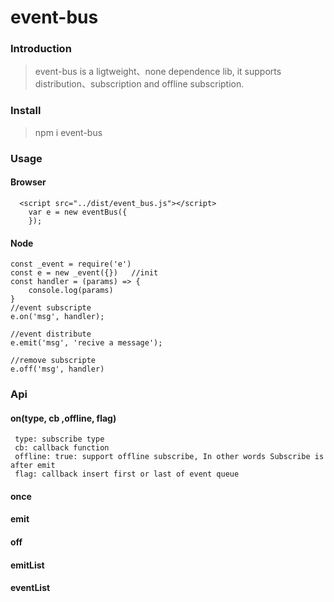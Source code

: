 # event-bus

### Introduction

> event-bus is a ligtweight、none dependence lib, it supports distribution、subscription and offline subscription.

### Install

> npm i event-bus

### Usage

#### Browser
```
  <script src="../dist/event_bus.js"></script>
    var e = new eventBus({
    });
```
#### Node
```
const _event = require('e')
const e = new _event({})   //init
const handler = (params) => {
    console.log(params)
}
//event subscripte
e.on('msg', handler);  

//event distribute
e.emit('msg', 'recive a message');  

//remove subscripte
e.off('msg', handler)  

```


### Api

#### on(type, cb ,offline, flag)
```
 type: subscribe type
 cb: callback function
 offline: true: support offline subscribe, In other words Subscribe is after emit
 flag: callback insert first or last of event queue
```
#### once

#### emit

#### off

#### emitList

#### eventList

